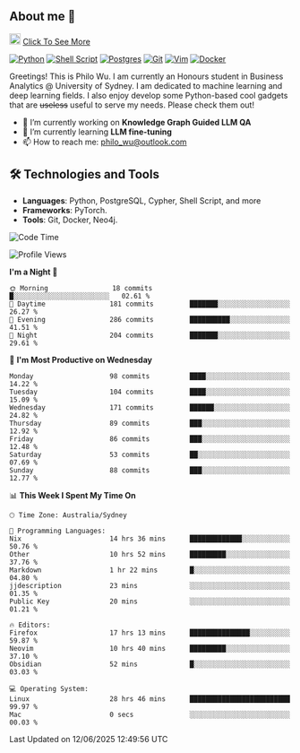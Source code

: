 ## About me 🤗

<a href="#"><img src="https://media.giphy.com/media/hvRJCLFzcasrR4ia7z/giphy.gif" width="20px" height="20px"></a> [Click To See More](https://codeboyphilo.github.io)

[![Python](https://img.shields.io/badge/python-3670A0?style=for-the-badge&logo=python&logoColor=ffdd54)](#)
[![Shell Script](https://img.shields.io/badge/shell_script-%23121011.svg?style=for-the-badge&logo=gnu-bash&logoColor=white)](#)
[![Postgres](https://img.shields.io/badge/postgres-%23316192.svg?style=for-the-badge&logo=postgresql&logoColor=white)](#)
[![Git](https://img.shields.io/badge/git-%23F05033.svg?style=for-the-badge&logo=git&logoColor=white)](#)
[![Vim](https://img.shields.io/badge/VIM-%2311AB00.svg?style=for-the-badge&logo=vim&logoColor=white)](#)
[![Docker](https://img.shields.io/badge/docker-%230db7ed.svg?style=for-the-badge&logo=docker&logoColor=white)](#)

Greetings! This is Philo Wu. I am currently an Honours student in Business Analytics \@ University of Sydney. I am dedicated to machine learning and deep learning fields. I also enjoy develop some Python-based cool gadgets that are ~~useless~~ useful to serve my needs. Please check them out!

- 🔭 I’m currently working on **Knowledge Graph Guided LLM QA**
- 🌱 I’m currently learning **LLM fine-tuning**
- 📫 How to reach me: philo_wu@outlook.com

## 🛠 Technologies and Tools
- **Languages**: Python, PostgreSQL, Cypher, Shell Script, and more
- **Frameworks**: PyTorch.
- **Tools**: Git, Docker, Neo4j.

<!--START_SECTION:waka-->
![Code Time](http://img.shields.io/badge/Code%20Time-783%20hrs%208%20mins-blue)

![Profile Views](http://img.shields.io/badge/Profile%20Views-0-blue)

**I'm a Night 🦉** 

```text
🌞 Morning                18 commits          █░░░░░░░░░░░░░░░░░░░░░░░░   02.61 % 
🌆 Daytime                181 commits         ███████░░░░░░░░░░░░░░░░░░   26.27 % 
🌃 Evening                286 commits         ██████████░░░░░░░░░░░░░░░   41.51 % 
🌙 Night                  204 commits         ███████░░░░░░░░░░░░░░░░░░   29.61 % 
```
📅 **I'm Most Productive on Wednesday** 

```text
Monday                   98 commits          ████░░░░░░░░░░░░░░░░░░░░░   14.22 % 
Tuesday                  104 commits         ████░░░░░░░░░░░░░░░░░░░░░   15.09 % 
Wednesday                171 commits         ██████░░░░░░░░░░░░░░░░░░░   24.82 % 
Thursday                 89 commits          ███░░░░░░░░░░░░░░░░░░░░░░   12.92 % 
Friday                   86 commits          ███░░░░░░░░░░░░░░░░░░░░░░   12.48 % 
Saturday                 53 commits          ██░░░░░░░░░░░░░░░░░░░░░░░   07.69 % 
Sunday                   88 commits          ███░░░░░░░░░░░░░░░░░░░░░░   12.77 % 
```


📊 **This Week I Spent My Time On** 

```text
🕑︎ Time Zone: Australia/Sydney

💬 Programming Languages: 
Nix                      14 hrs 36 mins      █████████████░░░░░░░░░░░░   50.76 % 
Other                    10 hrs 52 mins      █████████░░░░░░░░░░░░░░░░   37.76 % 
Markdown                 1 hr 22 mins        █░░░░░░░░░░░░░░░░░░░░░░░░   04.80 % 
jjdescription            23 mins             ░░░░░░░░░░░░░░░░░░░░░░░░░   01.35 % 
Public Key               20 mins             ░░░░░░░░░░░░░░░░░░░░░░░░░   01.21 % 

🔥 Editors: 
Firefox                  17 hrs 13 mins      ███████████████░░░░░░░░░░   59.87 % 
Neovim                   10 hrs 40 mins      █████████░░░░░░░░░░░░░░░░   37.10 % 
Obsidian                 52 mins             █░░░░░░░░░░░░░░░░░░░░░░░░   03.03 % 

💻 Operating System: 
Linux                    28 hrs 46 mins      █████████████████████████   99.97 % 
Mac                      0 secs              ░░░░░░░░░░░░░░░░░░░░░░░░░   00.03 % 
```


 Last Updated on 12/06/2025 12:49:56 UTC
<!--END_SECTION:waka-->
